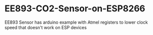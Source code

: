 # EE893-CO2-Sensor-on-ESP8266
EE893 Sensor has arduino example with Atmel registers to lower clock speed  that doesn't work on ESP devices
